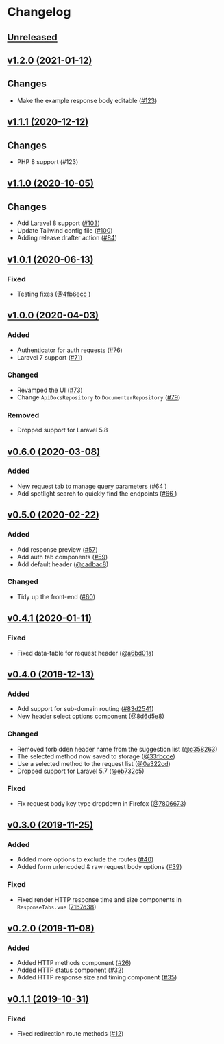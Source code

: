 # Changelog

## [Unreleased](https://github.com/davidhsianturi/laravel-compass/compare/v1.2.0...HEAD)

## [v1.2.0 (2021-01-12)](https://github.com/davidhsianturi/laravel-compass/compare/v1.1.1...v1.2.0)

## Changes

- Make the example response body editable ([#123](https://github.com/davidhsianturi/laravel-compass/pull/123))

## [v1.1.1 (2020-12-12)](https://github.com/davidhsianturi/laravel-compass/compare/v1.1.0...v1.1.1)

## Changes

- PHP 8 support (#123)

## [v1.1.0 (2020-10-05)](https://github.com/davidhsianturi/laravel-compass/compare/v1.0.1...v1.1.0)

## Changes

- Add Laravel 8 support ([#103](https://github.com/davidhsianturi/laravel-compass/pull/103))
- Update Tailwind config file ([#100](https://github.com/davidhsianturi/laravel-compass/pull/100))
- Adding release drafter action ([#84](https://github.com/davidhsianturi/laravel-compass/pull/84))

## [v1.0.1 (2020-06-13)](https://github.com/davidhsianturi/laravel-compass/compare/v1.0.0...v1.0.1)

### Fixed
- Testing fixes ([@4fb6ecc ](https://github.com/davidhsianturi/laravel-compass/commit/dd16971cb407500c3b65fdd58b04168b34f4f2a5))

## [v1.0.0 (2020-04-03)](https://github.com/davidhsianturi/laravel-compass/compare/v0.6.0...v1.0.0)

### Added
- Authenticator for auth requests ([#76](https://github.com/davidhsianturi/laravel-compass/pull/76))
- Laravel 7 support ([#71](https://github.com/davidhsianturi/laravel-compass/pull/71))

### Changed
- Revamped the UI ([#73](https://github.com/davidhsianturi/laravel-compass/pull/73))
- Change `ApiDocsRepository` to `DocumenterRepository` ([#79](https://github.com/davidhsianturi/laravel-compass/pull/79))

### Removed
- Dropped support for Laravel 5.8

## [v0.6.0 (2020-03-08)](https://github.com/davidhsianturi/laravel-compass/compare/v0.5.1...v0.6.0)

### Added
- New request tab to manage query parameters ([#64 ](https://github.com/davidhsianturi/laravel-compass/pull/64))
- Add spotlight search to quickly find the endpoints ([#66 ](https://github.com/davidhsianturi/laravel-compass/pull/66))

## [v0.5.0 (2020-02-22)](https://github.com/davidhsianturi/laravel-compass/compare/v0.4.1...v0.5.0)

### Added
- Add response preview ([#57](https://github.com/davidhsianturi/laravel-compass/pull/57))
- Add auth tab components ([#59](https://github.com/davidhsianturi/laravel-compass/pull/59))
- Add default header ([@cadbac8](https://github.com/davidhsianturi/laravel-compass/commit/cadbac825efe8008ce212b1deefb4643b939383c))

### Changed
- Tidy up the front-end ([#60](https://github.com/davidhsianturi/laravel-compass/pull/60))

## [v0.4.1 (2020-01-11)](https://github.com/davidhsianturi/laravel-compass/compare/v0.4.0...v0.4.1)

### Fixed
- Fixed data-table for request header ([@a6bd01a](https://github.com/davidhsianturi/laravel-compass/commit/a6bd01ac27a31575f1130c5a3dfbcd4beb8a3d4a))

## [v0.4.0 (2019-12-13)](https://github.com/davidhsianturi/laravel-compass/compare/v0.3.0...v0.4.0)

### Added
- Add support for sub-domain routing ([#83d2541](https://github.com/davidhsianturi/laravel-compass/pull/53))
- New header select options component ([@8d6d5e8](https://github.com/davidhsianturi/laravel-compass/commit/7806673eb6108218524418b6c09cdc6757ba4f9e))

### Changed
- Removed forbidden header name from the suggestion list ([@c358263](https://github.com/davidhsianturi/laravel-compass/commit/8d6d5e86b4a2a8e796f3c87d3a20887bdffe684f))
- The selected method now saved to storage ([@33fbcce](https://github.com/davidhsianturi/laravel-compass/commit/6afadd081403e0127d49a9da7bf56ffb0c695c18))
- Use a selected method to the request list ([@0a322cd](https://github.com/davidhsianturi/laravel-compass/commit/ae5f2066ca92f9681390ff93d5d7e6afe6c76449))
- Dropped support for Laravel 5.7 ([@eb732c5](https://github.com/davidhsianturi/laravel-compass/commit/347a3bd7122ca44471523b80e6fa7570f9c061ba))

### Fixed
- Fix request body key type dropdown in Firefox ([@7806673](https://github.com/davidhsianturi/laravel-compass/commit/b80509753431ae38037778660dfa9b9fc81d4434))

## [v0.3.0 (2019-11-25)](https://github.com/davidhsianturi/laravel-compass/compare/v0.2.0...v0.3.0)

### Added
- Added more options to exclude the routes ([#40](https://github.com/davidhsianturi/laravel-compass/pull/40))
- Added form urlencoded & raw request body options ([#39](https://github.com/davidhsianturi/laravel-compass/pull/39))

### Fixed
- Fixed render HTTP response time and size components in `ResponseTabs.vue` ([71b7d38](https://github.com/davidhsianturi/laravel-compass/commit/71b7d3887f624e238043e22543cab21859bd4cfe))

## [v0.2.0 (2019-11-08)](https://github.com/davidhsianturi/laravel-compass/compare/v0.1.1...v0.2.0)

### Added
- Added HTTP methods component ([#26](https://github.com/davidhsianturi/laravel-compass/pull/26))
- Added HTTP status component ([#32](https://github.com/davidhsianturi/laravel-compass/pull/32))
- Added HTTP response size and timing component ([#35](https://github.com/davidhsianturi/laravel-compass/pull/35))

## [v0.1.1 (2019-10-31)](https://github.com/davidhsianturi/laravel-compass/compare/v0.1.0...v0.1.1)

### Fixed
- Fixed redirection route methods ([#12](https://github.com/davidhsianturi/laravel-compass/pull/12))
